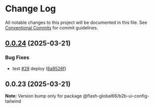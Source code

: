 # Change Log

All notable changes to this project will be documented in this file.
See [Conventional Commits](https://conventionalcommits.org) for commit guidelines.

## [0.0.24](https://github.com/Flash-Global66/b2b-ui-framework/compare/@flash-global66/b2b-ui-config-tailwind@0.0.23...@flash-global66/b2b-ui-config-tailwind@0.0.24) (2025-03-21)


### Bug Fixes

* test [#28](https://github.com/Flash-Global66/b2b-ui-framework/issues/28) deploy ([6a9526f](https://github.com/Flash-Global66/b2b-ui-framework/commit/6a9526f986d683e05284d289c3022e35e1c7a590))





## 0.0.23 (2025-03-21)

**Note:** Version bump only for package @flash-global66/b2b-ui-config-tailwind
